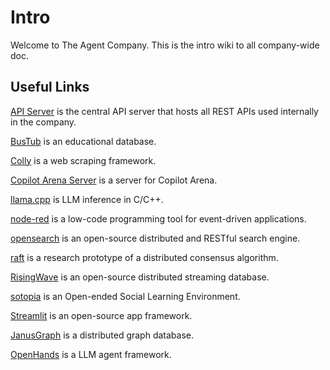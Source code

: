 # Intro

Welcome to The Agent Company. This is the intro wiki to all company-wide doc.

## Useful Links

[API Server](http://the-agent-company.com:8929/root/api-server) is the central API
server that hosts all REST APIs used internally in the company.

[BusTub](http://the-agent-company.com:8929/root/bustub) is an educational database.

[Colly](http://the-agent-company.com:8929/root/colly) is a web scraping framework.

[Copilot Arena Server](http://the-agent-company.com:8929/root/copilot-arena-server) is a server for Copilot Arena.

[llama.cpp](http://the-agent-company.com:8929/root/llama.cpp) is LLM inference in C/C++.

[node-red](http://the-agent-company.com:8929/root/node-red) is a low-code programming tool for event-driven applications.

[opensearch](http://the-agent-company.com:8929/root/opensearch) is an open-source distributed and RESTful search engine.

[raft](http://the-agent-company.com:8929/root/raft) is a research prototype of a distributed consensus algorithm.

[RisingWave](http://the-agent-company.com:8929/root/risingwave) is an open-source distributed streaming database.

[sotopia](http://the-agent-company.com:8929/root/sotopia) is an Open-ended Social Learning Environment.

[Streamlit](http://the-agent-company.com:8929/root/streamlit) is an open-source app framework.

[JanusGraph](http://the-agent-company.com:8929/root/janusgraph) is a distributed
graph database.

[OpenHands](http://the-agent-company.com:8929/root/openhands) is a LLM agent framework.
